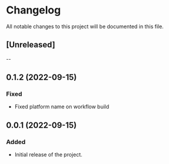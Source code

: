# Changelog

All notable changes to this project will be documented in this file.

## [Unreleased]


--


## 0.1.2 (2022-09-15)
### Fixed
- Fixed platform name on workflow build

## 0.0.1 (2022-09-15)
### Added
- Initial release of the project.